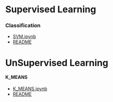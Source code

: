 # Supervised Learning
  ### Classification
  - [SVM.ipynb](https://github.com/MohammadMahdiOmid/Virtual-Irrigation/blob/master/Machine_learning/supervised%20learning/Support%20Vector%20Machine/svm.ipynb)
  - [README](https://github.com/MohammadMahdiOmid/Virtual-Irrigation/blob/master/Machine_learning/supervised%20learning/Support%20Vector%20Machine/SVM.md)
# UnSupervised Learning
  #### K_MEANS
  - [K_MEANS.ipynb](https://github.com/MohammadMahdiOmid/Virtual-Irrigation/blob/master/Machine_learning/unsupervised%20learning/Kmeans/k_means.ipynb)
  - [README](https://github.com/MohammadMahdiOmid/Virtual-Irrigation/blob/master/Machine_learning/unsupervised%20learning/Kmeans/kmeans.md)
